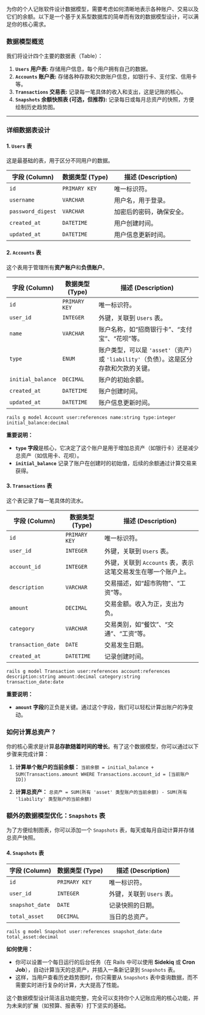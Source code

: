 为你的个人记账软件设计数据模型，需要考虑如何清晰地表示各种账户、交易以及它们的余额。以下是一个基于关系型数据库的简单而有效的数据模型设计，可以满足你的核心需求。

### 数据模型概览

我们将设计四个主要的数据表（Table）：

1.  **`Users` 用户表:** 存储用户信息，每个用户拥有自己的数据。
2.  **`Accounts` 账户表:** 存储各种存款和欠款账户信息，如银行卡、支付宝、信用卡等。
3.  **`Transactions` 交易表:** 记录每一笔具体的收入和支出，这是记账的核心。
4.  **`Snapshots` 余额快照表 (可选，但推荐):** 记录每日或每月总资产的快照，方便绘制历史趋势图。

---

### 详细数据表设计

#### 1. `Users` 表

这是最基础的表，用于区分不同用户的数据。

| 字段 (Column) | 数据类型 (Type) | 描述 (Description) |
|---|---|---|
| `id` | `PRIMARY KEY` | 唯一标识符。 |
| `username` | `VARCHAR` | 用户名，用于登录。 |
| `password_digest` | `VARCHAR` | 加密后的密码，确保安全。 |
| `created_at` | `DATETIME` | 用户创建时间。 |
| `updated_at` | `DATETIME` | 用户信息更新时间。 |

#### 2. `Accounts` 表

这个表用于管理所有**资产账户**和**负债账户**。

| 字段 (Column) | 数据类型 (Type) | 描述 (Description) |
|---|---|---|
| `id` | `PRIMARY KEY` | 唯一标识符。 |
| `user_id` | `INTEGER` | 外键，关联到 `Users` 表。 |
| `name` | `VARCHAR` | 账户名称，如“招商银行卡”、“支付宝”、“花呗”等。 |
| `type` | `ENUM` | 账户类型，可以是 `'asset'`（资产）或 `'liability'`（负债）。这是区分存款和欠款的关键。 |
| `initial_balance` | `DECIMAL` | 账户的初始余额。 |
| `created_at` | `DATETIME` | 账户创建时间。 |
| `updated_at` | `DATETIME` | 账户信息更新时间。 |

`rails g model Account user:references name:string type:integer initial_balance:decimal`

**重要说明：**
* **`type` 字段**是核心，它决定了这个账户是用于增加总资产（如银行卡）还是减少总资产（如信用卡、花呗）。
* **`initial_balance`** 记录了账户在创建时的初始值，后续的余额通过计算交易来获得。

#### 3. `Transactions` 表

这个表记录了每一笔具体的流水。

| 字段 (Column) | 数据类型 (Type) | 描述 (Description) |
|---|---|---|
| `id` | `PRIMARY KEY` | 唯一标识符。 |
| `user_id` | `INTEGER` | 外键，关联到 `Users` 表。 |
| `account_id` | `INTEGER` | 外键，关联到 `Accounts` 表，表示这笔交易发生在哪一个账户上。 |
| `description` | `VARCHAR` | 交易描述，如“超市购物”、“工资”等。 |
| `amount` | `DECIMAL` | 交易金额。收入为正，支出为负。 |
| `category` | `VARCHAR` | 交易类别，如“餐饮”、“交通”、“工资”等。 |
| `transaction_date`| `DATE` | 交易发生日期。 |
| `created_at` | `DATETIME` | 记录创建时间。 |

`rails g model Transaction user:references account:references description:string amount:decimal category:string transaction_date:date`

**重要说明：**
* **`amount` 字段**的正负是关键。通过这个字段，我们可以轻松计算出账户的净变动。

### 如何计算总资产？

你的核心需求是计算**总存款随着时间的增长**。有了这个数据模型，你可以通过以下步骤来完成计算：

1.  **计算单个账户的当前余额：**
    `当前余额 = initial_balance + SUM(Transactions.amount WHERE Transactions.account_id = [当前账户ID])`

2.  **计算总资产：**
    `总资产 = SUM(所有 'asset' 类型账户的当前余额) - SUM(所有 'liability' 类型账户的当前余额)`

### 额外的数据模型优化：`Snapshots` 表

为了方便绘制图表，你可以添加一个 `Snapshots` 表，每天或每月自动计算并存储总资产快照。

#### 4. `Snapshots` 表

| 字段 (Column) | 数据类型 (Type) | 描述 (Description) |
|---|---|---|
| `id` | `PRIMARY KEY` | 唯一标识符。 |
| `user_id` | `INTEGER` | 外键，关联到 `Users` 表。 |
| `snapshot_date` | `DATE` | 记录快照的日期。 |
| `total_asset` | `DECIMAL` | 当日的总资产。 |

`rails g model Snapshot user:references snapshot_date:date total_asset:decimal`

**如何使用：**
* 你可以设置一个每日运行的后台任务（在 Rails 中可以使用 **Sidekiq** 或 **Cron Job**），自动计算当天的总资产，并插入一条新记录到 `Snapshots` 表。
* 这样，当用户查看历史趋势图时，你只需要从 `Snapshots` 表中查询数据，而不需要实时进行复杂的计算，大大提高了性能。

这个数据模型设计简洁且功能完整，完全可以支持你个人记账应用的核心功能，并为未来的扩展（如预算、报表等）打下坚实的基础。
